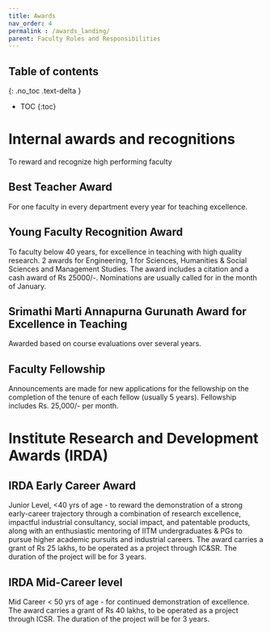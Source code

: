 ```yaml
---
title: Awards
nav_order: 4
permalink : /awards_landing/
parent: Faculty Roles and Responsibilities
---
```


## Table of contents
{: .no_toc .text-delta } 
* TOC
{:toc}

# Internal awards and recognitions

To reward and recognize high performing faculty

## Best Teacher Award
For one faculty in every department every year for teaching excellence. 

## Young Faculty Recognition Award
To faculty below 40 years, for excellence in teaching with high quality research. 2 awards for Engineering, 1 for Sciences, Humanities & Social Sciences and Management Studies. The award includes a citation and a cash award of Rs 25000/-. Nominations are usually called for in the month of January.

## Srimathi Marti Annapurna Gurunath Award for Excellence in Teaching
Awarded based on course evaluations over several years.

## Faculty Fellowship
Announcements are made for new applications for the fellowship on the completion of the tenure of each fellow (usually 5 years). Fellowship includes Rs. 25,000/- per month.

# Institute Research and Development Awards (IRDA) 

## IRDA Early Career Award 
Junior Level, <40 yrs of age - to reward the demonstration of a strong early-career trajectory through a combination of research excellence, impactful industrial consultancy, social impact, and patentable products, along with an enthusiastic mentoring of IITM undergraduates & PGs to pursue higher academic pursuits and industrial careers. The award carries a grant of Rs 25 lakhs, to be operated as a project through IC\&SR. The duration of the project will be for 3 years.
## IRDA Mid-Career level
Mid Career < 50 yrs of age - for continued demonstration of excellence. The award carries a grant of Rs 40 lakhs,
to be operated as a project through ICSR. The duration of the project will be for 3 years.

